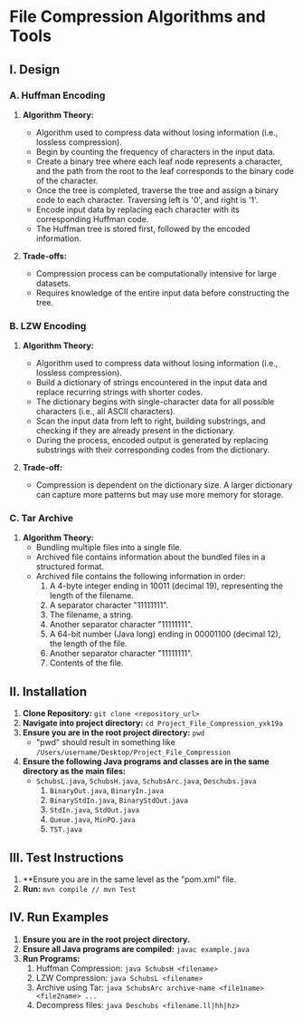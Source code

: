 # File Compression Algorithms and Tools

## I. Design

### A. Huffman Encoding

1. **Algorithm Theory:**

   - Algorithm used to compress data without losing information (i.e., lossless compression).
   - Begin by counting the frequency of characters in the input data.
   - Create a binary tree where each leaf node represents a character, and the path from the root to the leaf corresponds to the binary code of the character.
   - Once the tree is completed, traverse the tree and assign a binary code to each character. Traversing left is '0', and right is '1'.
   - Encode input data by replacing each character with its corresponding Huffman code.
   - The Huffman tree is stored first, followed by the encoded information.

2. **Trade-offs:**
   - Compression process can be computationally intensive for large datasets.
   - Requires knowledge of the entire input data before constructing the tree.

### B. LZW Encoding

1. **Algorithm Theory:**

   - Algorithm used to compress data without losing information (i.e., lossless compression).
   - Build a dictionary of strings encountered in the input data and replace recurring strings with shorter codes.
   - The dictionary begins with single-character data for all possible characters (i.e., all ASCII characters).
   - Scan the input data from left to right, building substrings, and checking if they are already present in the dictionary.
   - During the process, encoded output is generated by replacing substrings with their corresponding codes from the dictionary.

2. **Trade-off:**
   - Compression is dependent on the dictionary size. A larger dictionary can capture more patterns but may use more memory for storage.

### C. Tar Archive

1. **Algorithm Theory:**
   - Bundling multiple files into a single file.
   - Archived file contains information about the bundled files in a structured format.
   - Archived file contains the following information in order:
     1. A 4-byte integer ending in 10011 (decimal 19), representing the length of the filename.
     2. A separator character "11111111".
     3. The filename, a string.
     4. Another separator character "11111111".
     5. A 64-bit number (Java long) ending in 00001100 (decimal 12), the length of the file.
     6. Another separator character "11111111".
     7. Contents of the file.

## II. Installation

1. **Clone Repository:** `git clone <repository_url>`
2. **Navigate into project directory:** `cd Project_File_Compression_yxk19a`
3. **Ensure you are in the root project directory:** `pwd`
   - "pwd" should result in something like `/Users/username/Desktop/Project_File_Compression`
4. **Ensure the following Java programs and classes are in the same directory as the main files:**
   - `SchubsL.java`, `SchubsH.java`, `SchubsArc.java`, `Deschubs.java`
     1. `BinaryOut.java`, `BinaryIn.java`
     2. `BinaryStdIn.java`, `BinaryStdOut.java`
     3. `StdIn.java`, `StdOut.java`
     4. `Queue.java`, `MinPQ.java`
     5. `TST.java`

## III. Test Instructions

1. \*\*Ensure you are in the same level as the "pom.xml" file.
2. **Run:** `mvn compile // mvn Test`

## IV. Run Examples

1. **Ensure you are in the root project directory.**
2. **Ensure all Java programs are compiled:** `javac example.java`
3. **Run Programs:**
   1. Huffman Compression: `java SchubsH <filename>`
   2. LZW Compression: `java SchubsL <filename>`
   3. Archive using Tar: `java SchubsArc archive-name <file1name> <file2name> ...`
   4. Decompress files: `java Deschubs <filename.ll|hh|hz>`
